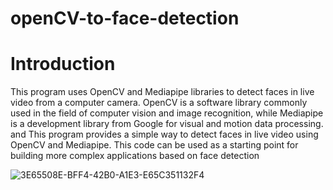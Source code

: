# openCV-to-face-detection
# Introduction 
This program uses OpenCV and Mediapipe libraries to detect faces in live video from a computer camera. OpenCV is a software library commonly used in the field of computer vision and image recognition, while Mediapipe is a development library from Google for visual and motion data processing.
and This program provides a simple way to detect faces in live video using OpenCV and Mediapipe. This code can be used as a starting point for building more complex applications based on face detection


![3E65508E-BFF4-42B0-A1E3-E65C351132F4](https://github.com/user-attachments/assets/7ceb8cc4-18fb-4c83-894b-42a17d45a8a5)
